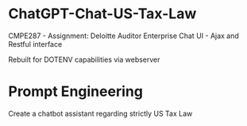 # ChatGPT-Chat-US-Tax-Law
CMPE287 - Assignment: Deloitte Auditor Enterprise Chat UI - Ajax and Restful interface

Rebuilt for DOTENV capabilities via webserver <br>

# Prompt Engineering
Create a chatbot assistant regarding strictly US Tax Law
